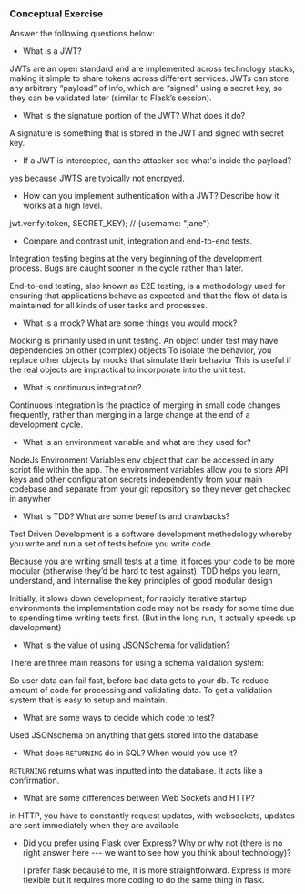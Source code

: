 ### Conceptual Exercise

Answer the following questions below:

- What is a JWT?

JWTs are an open standard and are implemented across technology stacks, making it simple to share tokens across different services. JWTs can store any arbitrary “payload” of info, which are “signed” using a secret key, so they can be validated later (similar to Flask’s session).


- What is the signature portion of the JWT?  What does it do?


A signature is something that is stored in the JWT and signed with secret key.


- If a JWT is intercepted, can the attacker see what's inside the payload?


yes because JWTS are typically not encrpyed.


- How can you implement authentication with a JWT?  Describe how it works at a high level.


jwt.verify(token, SECRET_KEY);   // {username: "jane"}


- Compare and contrast unit, integration and end-to-end tests.

Integration testing begins at the very beginning of the development process. Bugs are caught sooner in the cycle rather than later. 

End-to-end testing, also known as E2E testing, is a methodology used for ensuring that applications behave as expected and that the flow of data is maintained for all kinds of user tasks and processes. 

- What is a mock? What are some things you would mock?

Mocking is primarily used in unit testing. An object under test may have dependencies on other (complex) objects
To isolate the behavior, you replace other objects by mocks that simulate their behavior
This is useful if the real objects are impractical to incorporate into the unit test.

- What is continuous integration?

Continuous Integration is the practice of merging in small code changes frequently, rather than merging in a large change at the end of a development cycle.

- What is an environment variable and what are they used for?

NodeJs Environment Variables
env object that can be accessed in any script file within the app. The environment variables allow you to store API keys and other configuration secrets independently from your main codebase and separate from your git repository so they never get checked in anywher

- What is TDD? What are some benefits and drawbacks?

Test Driven Development is a software development methodology whereby you write and run a set of tests before you write code.

Because you are writing small tests at a time, it forces your code to be more modular (otherwise they’d be hard to test against). TDD helps you learn, understand, and internalise the key principles of good modular design

Initially, it slows down development; for rapidly iterative startup environments the implementation code may not be ready for some time due to spending time writing tests first. (But in the long run, it actually speeds up development)

- What is the value of using JSONSchema for validation?

There are three main reasons for using a schema validation system:

So user data can fail fast, before bad data gets to your db.
To reduce amount of code for processing and validating data.
To get a validation system that is easy to setup and maintain.

- What are some ways to decide which code to test?

Used JSONschema on anything that gets stored into the database

- What does `RETURNING` do in SQL? When would you use it?

`RETURNING` returns what was inputted into the database. It acts like a confirmation.

- What are some differences between Web Sockets and HTTP?

in HTTP, you have to constantly request updates, with websockets, updates are sent immediately when they are available

- Did you prefer using Flask over Express? Why or why not (there is no right
  answer here --- we want to see how you think about technology)?

  I prefer flask because to me, it is more straightforward. Express is more flexible but it requires more coding to do the same thing in flask.
